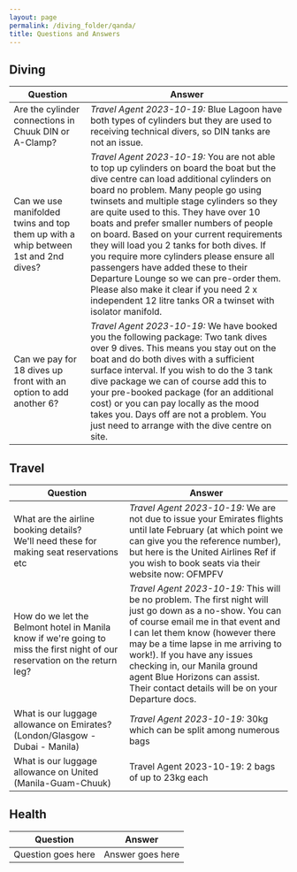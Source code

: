 ```yaml
---
layout: page
permalink: /diving_folder/qanda/
title: Questions and Answers
---
```


## Diving

| Question | Answer |
| ------------------------- | ------------------------- |
| Are the cylinder connections in Chuuk DIN or A-Clamp? | _Travel Agent 2023-10-19:_ Blue Lagoon have both types of cylinders but they are used to receiving technical divers, so DIN tanks are not an issue.  |
| Can we use manifolded twins and top them up with a whip between 1st and 2nd dives? | _Travel Agent 2023-10-19:_  You are not able to top up cylinders on board the boat but the dive centre can load additional cylinders on board no problem. Many people go using twinsets and multiple stage cylinders so they are quite used to this. They have over 10 boats and prefer smaller numbers of people on board. Based on your current requirements they will load you 2 tanks for both dives. If you require more cylinders please ensure all passengers have added these to their Departure Lounge so we can pre-order them. Please also make it clear if you need 2 x independent 12 litre tanks OR a twinset with isolator manifold. |
| Can we pay for 18 dives up front with an option to add another 6? | _Travel Agent 2023-10-19:_ We have booked you the following package: Two tank dives over 9 dives. This means you stay out on the boat and do both dives with a sufficient surface interval. If you wish to do the 3 tank dive package we can of course add this to your pre-booked package (for an additional cost) or you can pay locally as the mood takes you. Days off are not a problem. You just need to arrange with the dive centre on site. |

## Travel

| Question | Answer |
| ------------------------- | ------------------------- |
| What are the airline booking details? <br>We'll need these for making seat reservations etc  | _Travel Agent 2023-10-19:_ We are not due to issue your Emirates flights until late February (at which point we can give you the reference number), but here is the United Airlines Ref if you wish to book seats via their website now: OFMPFV  |
| How do we let the Belmont hotel in Manila know if we're going to miss the first night of our reservation on the return leg? | _Travel Agent 2023-10-19:_ This will be no problem. The first night will just go down as a no-show. You can of course email me in that event and I can let them know (however there may be a time lapse in me arriving to work!). If you have any issues checking in, our Manila ground agent Blue Horizons can assist. Their contact details will be on your Departure docs. |
| What is our luggage allowance on Emirates? (London/Glasgow - Dubai - Manila) | _Travel Agent 2023-10-19:_ 30kg which can be split among numerous bags |
| What is our luggage allowance on United (Manila-Guam-Chuuk) | Travel Agent 2023-10-19: 2 bags of up to 23kg each |

## Health

| Question | Answer |
| ------------------------- | ------------------------- |
| Question goes here | Answer goes here |
